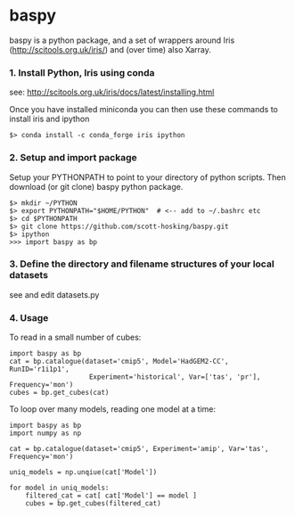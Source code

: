 # baspy

baspy is a python package, and a set of wrappers around Iris (http://scitools.org.uk/iris/) and (over time) also Xarray.

### 1. Install Python, Iris using conda

see: http://scitools.org.uk/iris/docs/latest/installing.html

Once you have installed miniconda you can then use these commands to install iris and ipython

```
$> conda install -c conda_forge iris ipython
```

### 2. Setup and import package

Setup your PYTHONPATH to point to your directory of python scripts.  Then download (or git clone) baspy python package.

```
$> mkdir ~/PYTHON
$> export PYTHONPATH="$HOME/PYTHON"  # <-- add to ~/.bashrc etc
$> cd $PYTHONPATH
$> git clone https://github.com/scott-hosking/baspy.git
$> ipython
>>> import baspy as bp
```

### 3. Define the directory and filename structures of your local datasets

see and edit datasets.py

### 4. Usage

To read in a small number of cubes:

```
import baspy as bp
cat = bp.catalogue(dataset='cmip5', Model='HadGEM2-CC', RunID='r1i1p1', 
					Experiment='historical', Var=['tas', 'pr'], Frequency='mon')
cubes = bp.get_cubes(cat)
```

To loop over many models, reading one model at a time:

```
import baspy as bp
import numpy as np

cat = bp.catalogue(dataset='cmip5', Experiment='amip', Var='tas', Frequency='mon')

uniq_models = np.unqiue(cat['Model'])

for model in uniq_models:
	filtered_cat = cat[ cat['Model'] == model ]
	cubes = bp.get_cubes(filtered_cat)
```
